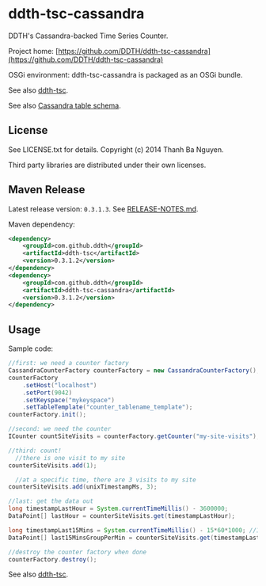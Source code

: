 ddth-tsc-cassandra
==================

DDTH's Cassandra-backed Time Series Counter.

Project home:
[https://github.com/DDTH/ddth-tsc-cassandra](https://github.com/DDTH/ddth-tsc-cassandra)

OSGi environment: ddth-tsc-cassandra is packaged as an OSGi bundle.

See also [ddth-tsc](https://github.com/DDTH/ddth-tsc).

See also [Cassandra table schema](SCHEMA.md).


## License ##

See LICENSE.txt for details. Copyright (c) 2014 Thanh Ba Nguyen.

Third party libraries are distributed under their own licenses.


## Maven Release #

Latest release version: `0.3.1.3`. See [RELEASE-NOTES.md](RELEASE-NOTES.md).

Maven dependency:

```xml
<dependency>
	<groupId>com.github.ddth</groupId>
	<artifactId>ddth-tsc</artifactId>
	<version>0.3.1.2</version>
</dependency>
<dependency>
	<groupId>com.github.ddth</groupId>
	<artifactId>ddth-tsc-cassandra</artifactId>
	<version>0.3.1.2</version>
</dependency>
```


## Usage ##

Sample code:

```java
//first: we need a counter factory
CassandraCounterFactory counterFactory = new CassandraCounterFactory();
counterFactory
    .setHost("localhost")
    .setPort(9042)
    .setKeyspace("mykeyspace")
    .setTableTemplate("counter_tablename_template");
counterFactory.init();

//second: we need the counter
ICounter countSiteVisits = counterFactory.getCounter("my-site-visits");

//third: count!
  //there is one visit to my site
counterSiteVisits.add(1);

  //at a specific time, there are 3 visits to my site
counterSiteVisits.add(unixTimestampMs, 3);

//last: get the data out
long timestampLastHour = System.currentTimeMillis() - 3600000;
DataPoint[] lastHour = counterSiteVisits.get(timestampLastHour);

long timestampLast15Mins = System.currentTimeMillis() - 15*60*1000; //15 mins = 900000 ms
DataPoint[] last15MinsGroupPerMin = counterSiteVisits.get(timestampLast15Mins, 15*60); //1 min = 60 secs

//destroy the counter factory when done
counterFactory.destroy();
```

See also [ddth-tsc](https://github.com/DDTH/ddth-tsc).